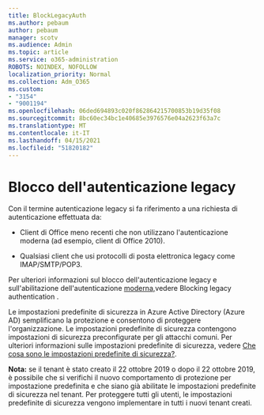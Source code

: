 ```yaml
---
title: BlockLegacyAuth
ms.author: pebaum
author: pebaum
manager: scotv
ms.audience: Admin
ms.topic: article
ms.service: o365-administration
ROBOTS: NOINDEX, NOFOLLOW
localization_priority: Normal
ms.collection: Adm_O365
ms.custom:
- "3154"
- "9001194"
ms.openlocfilehash: 06ded694893c020f862864215700853b19d35f08
ms.sourcegitcommit: 8bc60ec34bc1e40685e3976576e04a2623f63a7c
ms.translationtype: MT
ms.contentlocale: it-IT
ms.lasthandoff: 04/15/2021
ms.locfileid: "51820182"
---
```

# <a name="blocking-legacy-authentication"></a>Blocco dell'autenticazione legacy

Con il termine autenticazione legacy si fa riferimento a una richiesta di autenticazione effettuata da:

- Client di Office meno recenti che non utilizzano l'autenticazione moderna (ad esempio, client di Office 2010).

- Qualsiasi client che usi protocolli di posta elettronica legacy come IMAP/SMTP/POP3.

Per ulteriori informazioni sul blocco dell'autenticazione legacy e sull'abilitazione dell'autenticazione [moderna,](https://docs.microsoft.com/azure/active-directory/conditional-access/concept-conditional-access-block-legacy-authentication)vedere Blocking legacy authentication .

Le impostazioni predefinite di sicurezza in Azure Active Directory (Azure AD) semplificano la protezione e consentono di proteggere l'organizzazione. Le impostazioni predefinite di sicurezza contengono impostazioni di sicurezza preconfigurate per gli attacchi comuni.
Per ulteriori informazioni sulle impostazioni predefinite di sicurezza, vedere [Che cosa sono le impostazioni predefinite di sicurezza?](https://docs.microsoft.com/azure/active-directory/fundamentals/concept-fundamentals-security-defaults). 

**Nota:** se il tenant è stato creato il 22 ottobre 2019 o dopo il 22 ottobre 2019, è possibile che si verifichi il nuovo comportamento di protezione per impostazione predefinita e che siano già abilitate le impostazioni predefinite di sicurezza nel tenant.  Per proteggere tutti gli utenti, le impostazioni predefinite di sicurezza vengono implementare in tutti i nuovi tenant creati.
